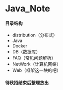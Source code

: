 # Java_Note

#### 目录结构

 - distribution（分布式）
 - Java
 - Docker
 - DB（数据库）
 - FAQ（常见问题解析）
 - NetWork（计算机网络）
 - Web（框架这一块的吧）

#### 待秋招结束后整理放出
